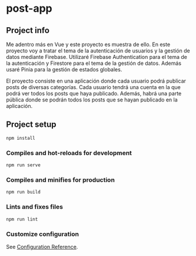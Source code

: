 # post-app

## Project info
Me adentro más en Vue y este proyecto es muestra de ello. En este proyecto voy a tratar
el tema de la autenticación de usuarios y la gestión de datos mediante Firebase.
Utilizaré Firebase Authentication para el tema de la autenticación y Firestore para el 
tema de la gestión de datos. Además usaré Pinia para la gestión de estados globales.

El proyecto consiste en una aplicación donde cada usuario podrá publicar posts de diversas categorías. Cada usuario tendrá una cuenta en la que podrá ver todos los posts que haya publicado. Además, habrá una parte pública donde se podrán todos los posts que se hayan publicado en la aplicación.

## Project setup
```
npm install
```

### Compiles and hot-reloads for development
```
npm run serve
```

### Compiles and minifies for production
```
npm run build
```

### Lints and fixes files
```
npm run lint
```

### Customize configuration
See [Configuration Reference](https://cli.vuejs.org/config/).
